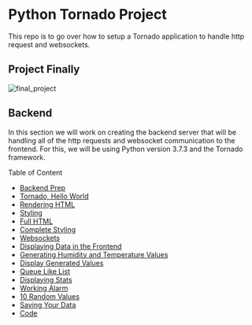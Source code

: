 # Python Tornado Project

This repo is to go over how to setup a Tornado application to handle http request and websockets.  

## Project Finally

![final_project](https://user-images.githubusercontent.com/75044812/160307580-b01cf1d4-c82f-4832-81fe-1969698f51e4.png)  

## Backend

In this section we will work on creating the backend server that will be handling all of the http requests and websocket communication to the frontend. For this, we will be using Python version 3.7.3 and the Tornado framework.  

Table of Content  
- [Backend Prep](/docs/markdown/00_backend_prep.md)
- [Tornado, Hello World](/docs/markdown/01_tornado_hello_world.md)
- [Rendering HTML](/docs/markdown/02_rendering_html.md)
- [Styling](/docs/markdown/03_styling.md)
- [Full HTML](/docs/markdown/04_full_html.md)
- [Complete Styling](/docs/markdown/05_complete_styling.md)
- [Websockets](/docs/markdown/06_websockets.md)
- [Displaying Data in the Frontend](/docs/markdown/07_data_to_frontend.md)
- [Generating Humidity and Temperature Values](/docs/markdown/08_generating_values.md)
- [Display Generated Values](/docs/markdown/09_display_generated_values.md)
- [Queue Like List](/docs/markdown/10_queue_like_list.md)
- [Displaying Stats](/docs/markdown/11_stats.md)
- [Working Alarm](/docs/markdown/12_working_alarm.md)
- [10 Random Values](/docs/markdown/13_10_random_values.md)
- [Saving Your Data](/docs/markdown/14_saving_data.md)
- [Code](/docs/markdown/15_code.md)

